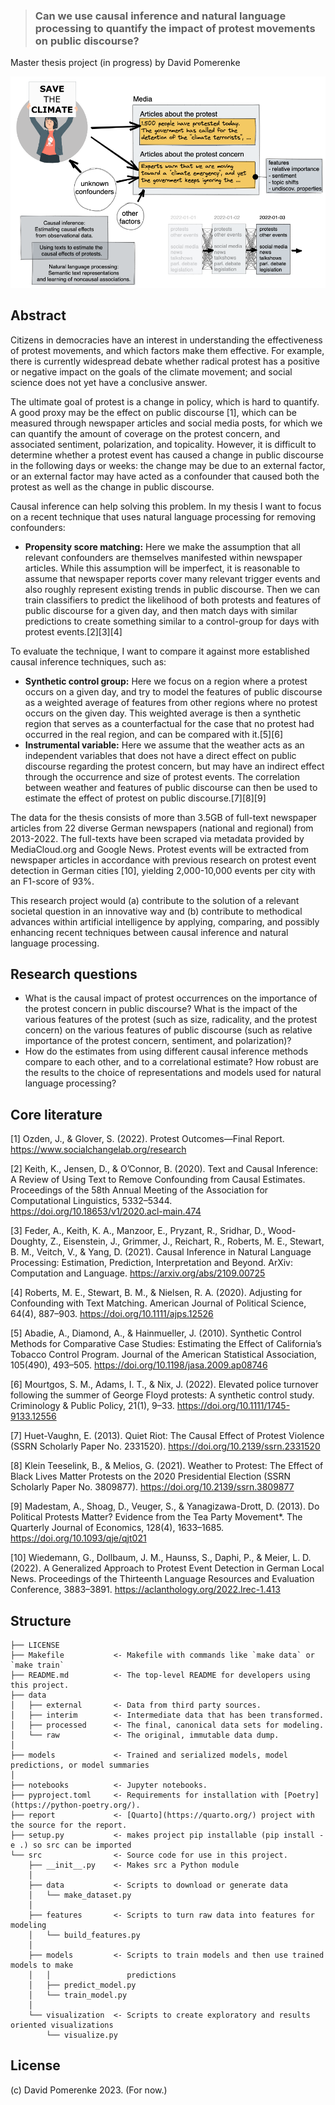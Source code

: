 <!--

Product / code runs well without flaws. It is well written and is commented in such a way that an external party can easily extend it.
+ the code contains features that makes it valuable for publishing it in an open source repository  / apply in business use. Some attempt to optimize has been done.
+ the code is highly optimized.

-->

> ### Can we use causal inference and natural language processing to quantify the impact of protest movements on public discourse?

Master thesis project (in progress) by David Pomerenke

![](report/figures/graphical-abstract.png)

## Abstract

Citizens in democracies have an interest in understanding the effectiveness of protest movements, and which factors make them effective. For example, there is currently widespread debate whether radical protest has a positive or negative impact on the goals of the climate movement; and social science does not yet have a conclusive answer.

The ultimate goal of protest is a change in policy, which is hard to quantify. A good proxy may be the effect on public discourse [1], which can be measured through newspaper articles and social media posts, for which we can quantify the amount of coverage on the protest concern, and associated sentiment, polarization, and topicality. However, it is difficult to determine whether a protest event has caused a change in public discourse in the following days or weeks: the change may be due to an external factor, or an external factor may have acted as a confounder that caused both the protest as well as the change in public discourse.

Causal inference can help solving this problem. In my thesis I want to focus on a recent technique that uses natural language processing for removing confounders:

- **Propensity score matching:** Here we make the assumption that all relevant confounders are themselves manifested within newspaper articles. While this assumption will be imperfect, it is reasonable to assume that newspaper reports cover many relevant trigger events and also roughly represent existing trends in public discourse. Then we can train classifiers to predict the likelihood of both protests and features of public discourse for a given day, and then match days with similar predictions to create something similar to a control-group for days with protest events.[2][3][4]

To evaluate the technique, I want to compare it against more established causal inference techniques, such as:

- **Synthetic control group:** Here we focus on a region where a protest occurs on a given day, and try to model the features of public discourse as a weighted average of features from other regions where no protest occurs on the given day. This weighted average is then a synthetic region that serves as a counterfactual for the case that no protest had occurred in the real region, and can be compared with it.[5][6]
- **Instrumental variable:** Here we assume that the weather acts as an independent variables that does not have a direct effect on public discourse regarding the protest concern, but may have an indirect effect through the occurrence and size of protest events. The correlation between weather and features of public discourse can then be used to estimate the effect of protest on public discourse.[7][8][9]

The data for the thesis consists of more than 3.5GB of full-text newspaper articles from 22 diverse German newspapers (national and regional) from 2013-2022. The full-texts have been scraped via metadata provided by MediaCloud.org and Google News. Protest events will be extracted from newspaper articles in accordance with previous research on protest event detection in German cities [10], yielding 2,000-10,000 events per city with an F1-score of 93%.

This research project would (a) contribute to the solution of a relevant societal question in an innovative way and (b) contribute to methodical advances within artificial intelligence by applying, comparing, and possibly enhancing recent techniques between causal inference and natural language processing.

## Research questions

- What is the causal impact of protest occurrences on the importance of the protest concern in public discourse? What is the impact of the various features of the protest (such as size, radicality, and the protest concern) on the various features of public discourse (such as relative importance of the protest concern, sentiment, and polarization)?
- How do the estimates from using different causal inference methods compare to each other, and to a correlational estimate? How robust are the results to the choice of representations and models used for natural language processing?

## Core literature

[1] Ozden, J., & Glover, S. (2022). Protest Outcomes—Final Report. https://www.socialchangelab.org/research

[2] Keith, K., Jensen, D., & O’Connor, B. (2020). Text and Causal Inference: A Review of Using Text to Remove Confounding from Causal Estimates. Proceedings of the 58th Annual Meeting of the Association for Computational Linguistics, 5332–5344. https://doi.org/10.18653/v1/2020.acl-main.474

[3] Feder, A., Keith, K. A., Manzoor, E., Pryzant, R., Sridhar, D., Wood-Doughty, Z., Eisenstein, J., Grimmer, J., Reichart, R., Roberts, M. E., Stewart, B. M., Veitch, V., & Yang, D. (2021). Causal Inference in Natural Language Processing: Estimation, Prediction, Interpretation and Beyond. ArXiv: Computation and Language. https://arxiv.org/abs/2109.00725

[4] Roberts, M. E., Stewart, B. M., & Nielsen, R. A. (2020). Adjusting for Confounding with Text Matching. American Journal of Political Science, 64(4), 887–903. https://doi.org/10.1111/ajps.12526

[5] Abadie, A., Diamond, A., & Hainmueller, J. (2010). Synthetic Control Methods for Comparative Case Studies: Estimating the Effect of California’s Tobacco Control Program. Journal of the American Statistical Association, 105(490), 493–505. https://doi.org/10.1198/jasa.2009.ap08746

[6] Mourtgos, S. M., Adams, I. T., & Nix, J. (2022). Elevated police turnover following the summer of George Floyd protests: A synthetic control study. Criminology & Public Policy, 21(1), 9–33. https://doi.org/10.1111/1745-9133.12556

[7] Huet-Vaughn, E. (2013). Quiet Riot: The Causal Effect of Protest Violence (SSRN Scholarly Paper No. 2331520). https://doi.org/10.2139/ssrn.2331520

[8] Klein Teeselink, B., & Melios, G. (2021). Weather to Protest: The Effect of Black Lives Matter Protests on the 2020 Presidential Election (SSRN Scholarly Paper No. 3809877). https://doi.org/10.2139/ssrn.3809877

[9] Madestam, A., Shoag, D., Veuger, S., & Yanagizawa-Drott, D. (2013). Do Political Protests Matter? Evidence from the Tea Party Movement*. The Quarterly Journal of Economics, 128(4), 1633–1685. https://doi.org/10.1093/qje/qjt021

[10] Wiedemann, G., Dollbaum, J. M., Haunss, S., Daphi, P., & Meier, L. D. (2022). A Generalized Approach to Protest Event Detection in German Local News. Proceedings of the Thirteenth Language Resources and Evaluation Conference, 3883–3891. https://aclanthology.org/2022.lrec-1.413

## Structure

    ├── LICENSE
    ├── Makefile           <- Makefile with commands like `make data` or `make train`
    ├── README.md          <- The top-level README for developers using this project.
    ├── data
    │   ├── external       <- Data from third party sources.
    │   ├── interim        <- Intermediate data that has been transformed.
    │   ├── processed      <- The final, canonical data sets for modeling.
    │   └── raw            <- The original, immutable data dump.
    │
    ├── models             <- Trained and serialized models, model predictions, or model summaries
    │
    ├── notebooks          <- Jupyter notebooks.
    ├── pyproject.toml     <- Requirements for installation with [Poetry](https://python-poetry.org/).
    ├── report             <- [Quarto](https://quarto.org/) project with the source for the report.
    ├── setup.py           <- makes project pip installable (pip install -e .) so src can be imported
    └── src                <- Source code for use in this project.
        ├── __init__.py    <- Makes src a Python module
        │
        ├── data           <- Scripts to download or generate data
        │   └── make_dataset.py
        │
        ├── features       <- Scripts to turn raw data into features for modeling
        │   └── build_features.py
        │
        ├── models         <- Scripts to train models and then use trained models to make
        │   │                 predictions
        │   ├── predict_model.py
        │   └── train_model.py
        │
        └── visualization  <- Scripts to create exploratory and results oriented visualizations
            └── visualize.py

## License

(c) David Pomerenke 2023. (For now.)
